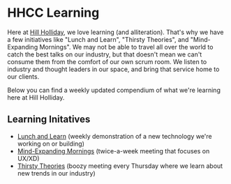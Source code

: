 # HHCC Learning
Here at [Hill Holliday](http://hhcc.com), we love learning (and alliteration). That's why we have a few initiatives like "Lunch and Learn", "Thirsty Theories", and "Mind-Expanding Mornings". We may not be able to travel all over the world to catch the best talks on our industry, but that doesn't mean we can't consume them from the comfort of our own scrum room. We listen to industry and thought leaders in our space, and bring that service home to our clients.

Below you can find a weekly updated compendium of what we're learning here at Hill Holliday.

## Learning Initatives
- [Lunch and Learn](https://github.com/hillholliday/learning/blob/master/LUNCH-AND-LEARN.md) (weekly demonstration of a new technology we're working on or building)
- [Mind-Expanding Mornings](https://github.com/hillholliday/learning/blob/master/MIND-EXPANDING-MORNINGS.md) (twice-a-week meeting that focuses on UX/XD)
- [Thirsty Theories](https://github.com/hillholliday/learning/blob/master/THIRSTY-THEORIES.md) (boozy meeting every Thursday where we learn about new trends in our industry)
